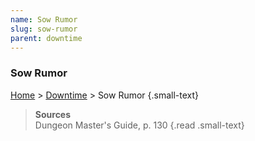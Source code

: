 ```yaml
---
name: Sow Rumor
slug: sow-rumor
parent: downtime
---
```

### Sow Rumor
[Home](dm-operations-center) > [Downtime](downtime) > Sow Rumor {.small-text}


> **Sources** <br/>
> Dungeon Master's Guide, p. 130
{.read .small-text}